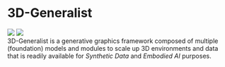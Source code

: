 # 3D-Generalist
<div align="left">
    <a href="=https://ai.stanford.edu/~sunfanyun/3d-generalist/"><img src="https://img.shields.io/badge/🌐 Website-Visit-orange"></a>
    <a href=""><img src="https://img.shields.io/badge/arXiv-PDF-blue"></a>
</div>
3D-Generalist is a generative graphics framework composed of multiple (foundation) models and modules to scale up 3D environments and data that is readily available for <i>Synthetic Data</i> and <i>Embodied AI</i> purposes.
